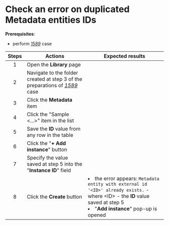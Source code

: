 # Check an error on duplicated Metadata entities IDs

**Prerequisites**:

- perform [_1589_](1589.md) case

| Steps | Actions | Expected results |
| :---: | --- | --- |
| 1 | Open the **Library** page | |
| 2 | Navigate to the folder created at step 3 of the preparations of [_1589_](1589.md) case | |
| 3 | Click the **Metadata** item | |
| 4 | Click the "Sample <...>" item in the list | |
| 5 | Save the **ID** value from any row in the table | |
| 6 | Click the "**+ Add instance**" button | |
| 7 | Specify the value saved at step 5 into the "**Instance ID**" field | |
| 8 | Click the **Create** button | <li> the error appears: `Metadata entity with external id '<ID>' already exists.` - where \<ID\> - the **ID** value saved at step 5 <li> "**Add instance**" pop-up is opened |